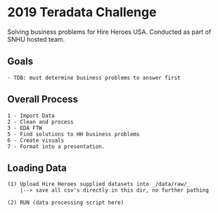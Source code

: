 # 2019 Teradata Challenge
Solving business problems for Hire Heroes USA. Conducted as part of SNHU hosted team.

## Goals

```
- TDB: must determine business problems to answer first
```

## Overall Process
 
```
1 - Import Data
2 - Clean and process 
3 - EDA FTW
5 - Find solutions to HH business problems
6 - Create visuals
7 - Format into a presentation.
```

## Loading Data
```
(1) Upload Hire Heroes supplied datasets into _/data/raw/_ 
	|--> save all csv's directly in this dir, no further pathing

(2) RUN (data processing script here)
```